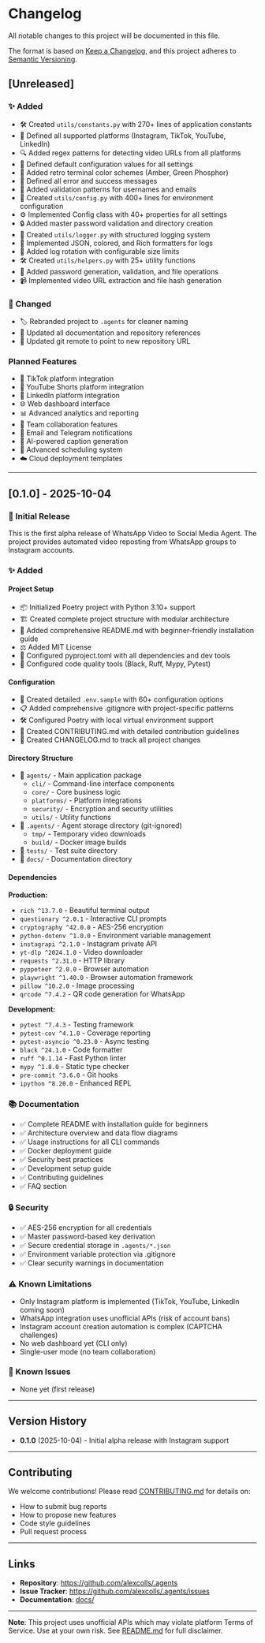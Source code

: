 # Changelog

All notable changes to this project will be documented in this file.

The format is based on [Keep a Changelog](https://keepachangelog.com/en/1.0.0/),
and this project adheres to [Semantic Versioning](https://semver.org/spec/v2.0.0.html).

## [Unreleased]

### ✨ Added
- 🛠️ Created `utils/constants.py` with 270+ lines of application constants
- 🎯 Defined all supported platforms (Instagram, TikTok, YouTube, LinkedIn)
- 🔍 Added regex patterns for detecting video URLs from all platforms
- 📝 Defined default configuration values for all settings
- 🎨 Added retro terminal color schemes (Amber, Green Phosphor)
- 📝 Defined all error and success messages
- 🔐 Added validation patterns for usernames and emails
- 🔧 Created `utils/config.py` with 400+ lines for environment configuration
- ⚙️  Implemented Config class with 40+ properties for all settings
- 🔒 Added master password validation and directory creation
- 📓 Created `utils/logger.py` with structured logging system
- 🎨 Implemented JSON, colored, and Rich formatters for logs
- 📝 Added log rotation with configurable size limits
- 🛠️ Created `utils/helpers.py` with 25+ utility functions
- 🔐 Added password generation, validation, and file operations
- 📹 Implemented video URL extraction and file hash generation

### 🔄 Changed
- 🏷️ Rebranded project to `.agents` for cleaner naming
- 📝 Updated all documentation and repository references
- 🔧 Updated git remote to point to new repository URL

### Planned Features
- 📱 TikTok platform integration
- 🎥 YouTube Shorts platform integration
- 💼 LinkedIn platform integration
- 🌐 Web dashboard interface
- 📊 Advanced analytics and reporting
- 🤝 Team collaboration features
- 🔔 Email and Telegram notifications
- 🧠 AI-powered caption generation
- 📅 Advanced scheduling system
- ☁️ Cloud deployment templates

---

## [0.1.0] - 2025-10-04

### 🎉 Initial Release

This is the first alpha release of WhatsApp Video to Social Media Agent. The project provides automated video reposting from WhatsApp groups to Instagram accounts.

### ✨ Added

#### Project Setup
- 📦 Initialized Poetry project with Python 3.10+ support
- 🏗️ Created complete project structure with modular architecture
- 📝 Added comprehensive README.md with beginner-friendly installation guide
- ⚖️ Added MIT License
- 🔧 Configured pyproject.toml with all dependencies and dev tools
- 🎨 Configured code quality tools (Black, Ruff, Mypy, Pytest)

#### Configuration
- 🔐 Created detailed `.env.sample` with 60+ configuration options
- 📋 Added comprehensive .gitignore with project-specific patterns
- 🛠️ Configured Poetry with local virtual environment support
- 📝 Created CONTRIBUTING.md with detailed contribution guidelines
- 📜 Created CHANGELOG.md to track all project changes

#### Directory Structure
- 📁 `agents/` - Main application package
  - `cli/` - Command-line interface components
  - `core/` - Core business logic
  - `platforms/` - Platform integrations
  - `security/` - Encryption and security utilities
  - `utils/` - Utility functions
- 📁 `.agents/` - Agent storage directory (git-ignored)
  - `tmp/` - Temporary video downloads
  - `build/` - Docker image builds
- 📁 `tests/` - Test suite directory
- 📁 `docs/` - Documentation directory

#### Dependencies

**Production:**
- `rich ^13.7.0` - Beautiful terminal output
- `questionary ^2.0.1` - Interactive CLI prompts
- `cryptography ^42.0.0` - AES-256 encryption
- `python-dotenv ^1.0.0` - Environment variable management
- `instagrapi ^2.1.0` - Instagram private API
- `yt-dlp ^2024.1.0` - Video downloader
- `requests ^2.31.0` - HTTP library
- `pyppeteer ^2.0.0` - Browser automation
- `playwright ^1.40.0` - Browser automation framework
- `pillow ^10.2.0` - Image processing
- `qrcode ^7.4.2` - QR code generation for WhatsApp

**Development:**
- `pytest ^7.4.3` - Testing framework
- `pytest-cov ^4.1.0` - Coverage reporting
- `pytest-asyncio ^0.23.0` - Async testing
- `black ^24.1.0` - Code formatter
- `ruff ^0.1.14` - Fast Python linter
- `mypy ^1.8.0` - Static type checker
- `pre-commit ^3.6.0` - Git hooks
- `ipython ^8.20.0` - Enhanced REPL

### 📚 Documentation
- ✅ Complete README with installation guide for beginners
- ✅ Architecture overview and data flow diagrams
- ✅ Usage instructions for all CLI commands
- ✅ Docker deployment guide
- ✅ Security best practices
- ✅ Development setup guide
- ✅ Contributing guidelines
- ✅ FAQ section

### 🔒 Security
- ✅ AES-256 encryption for all credentials
- ✅ Master password-based key derivation
- ✅ Secure credential storage in `.agents/*.json`
- ✅ Environment variable protection via .gitignore
- ✅ Clear security warnings in documentation

### ⚠️ Known Limitations
- Only Instagram platform is implemented (TikTok, YouTube, LinkedIn coming soon)
- WhatsApp integration uses unofficial APIs (risk of account bans)
- Instagram account creation automation is complex (CAPTCHA challenges)
- No web dashboard yet (CLI only)
- Single-user mode (no team collaboration)

### 🐛 Known Issues
- None yet (first release)

---

## Version History

- **0.1.0** (2025-10-04) - Initial alpha release with Instagram support

---

## Contributing

We welcome contributions! Please read [CONTRIBUTING.md](CONTRIBUTING.md) for details on:
- How to submit bug reports
- How to propose new features
- Code style guidelines
- Pull request process

---

## Links

- **Repository**: https://github.com/alexcolls/.agents
- **Issue Tracker**: https://github.com/alexcolls/.agents/issues
- **Documentation**: [docs/](docs/)

---

**Note**: This project uses unofficial APIs which may violate platform Terms of Service. Use at your own risk. See [README.md](README.md) for full disclaimer.
